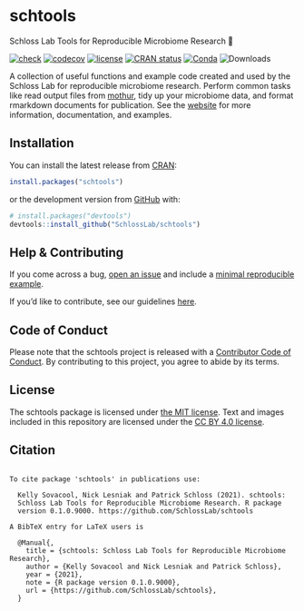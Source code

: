 
<!-- README.md is generated from README.Rmd. Please edit that file -->

# schtools

Schloss Lab Tools for Reproducible Microbiome Research 💩

<!-- badges: start -->

[![check](https://github.com/SchlossLab/schtools/workflows/check/badge.svg)](https://github.com/SchlossLab/schtools/actions)
[![codecov](https://codecov.io/gh/SchlossLab/schtools/branch/master/graph/badge.svg)](https://app.codecov.io/gh/SchlossLab/schtools?branch=main)
[![license](https://img.shields.io/badge/license-MIT-blue.svg)](https://github.com/SchlossLab/schtools/blob/main/LICENSE.md)
[![CRAN
status](https://www.r-pkg.org/badges/version/schtools)](https://CRAN.R-project.org/package=schtools)
[![Conda](https://img.shields.io/conda/vn/conda-forge/r-schtools)](https://anaconda.org/conda-forge/r-schtools)
![Downloads](https://cranlogs.r-pkg.org/badges/grand-total/schtools)
<!-- badges: end -->

A collection of useful functions and example code created and used by
the Schloss Lab for reproducible microbiome research. Perform common
tasks like read output files from [mothur](https://mothur.org), tidy up
your microbiome data, and format rmarkdown documents for publication.
See the [website](http://www.schlosslab.org/schtools/) for more
information, documentation, and examples.

## Installation

You can install the latest release from
[CRAN](https://cran.r-project.org/package=schtools):

``` r
install.packages("schtools")
```

or the development version from [GitHub](https://github.com/SchlossLab)
with:

``` r
# install.packages("devtools")
devtools::install_github("SchlossLab/schtools")
```

## Help & Contributing

If you come across a bug, [open an
issue](https://github.com/SchlossLab/schtools/issues) and include a
[minimal reproducible example](https://www.tidyverse.org/help/).

If you’d like to contribute, see our guidelines
[here](http://www.schlosslab.org/schtools/CONTRIBUTING.html).

## Code of Conduct

Please note that the schtools project is released with a [Contributor
Code of
Conduct](https://contributor-covenant.org/version/2/0/CODE_OF_CONDUCT.html).
By contributing to this project, you agree to abide by its terms.

## License

The schtools package is licensed under [the MIT
license](https://github.com/SchlossLab/schtools/blob/main/LICENSE.md).
Text and images included in this repository are licensed under the [CC
BY 4.0 license](https://creativecommons.org/licenses/by/4.0/).

## Citation

``` 

To cite package 'schtools' in publications use:

  Kelly Sovacool, Nick Lesniak and Patrick Schloss (2021). schtools:
  Schloss Lab Tools for Reproducible Microbiome Research. R package
  version 0.1.0.9000. https://github.com/SchlossLab/schtools

A BibTeX entry for LaTeX users is

  @Manual{,
    title = {schtools: Schloss Lab Tools for Reproducible Microbiome Research},
    author = {Kelly Sovacool and Nick Lesniak and Patrick Schloss},
    year = {2021},
    note = {R package version 0.1.0.9000},
    url = {https://github.com/SchlossLab/schtools},
  }
```
